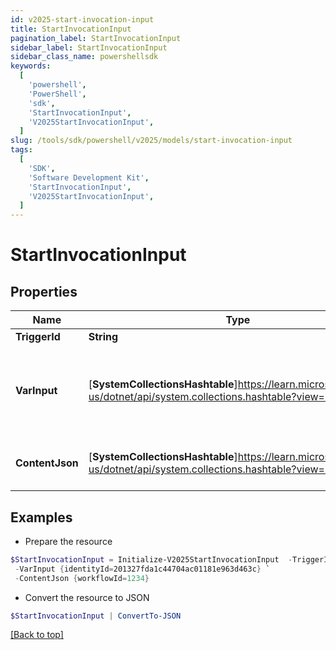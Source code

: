 ```yaml
---
id: v2025-start-invocation-input
title: StartInvocationInput
pagination_label: StartInvocationInput
sidebar_label: StartInvocationInput
sidebar_class_name: powershellsdk
keywords:
  [
    'powershell',
    'PowerShell',
    'sdk',
    'StartInvocationInput',
    'V2025StartInvocationInput',
  ]
slug: /tools/sdk/powershell/v2025/models/start-invocation-input
tags:
  [
    'SDK',
    'Software Development Kit',
    'StartInvocationInput',
    'V2025StartInvocationInput',
  ]
---
```


# StartInvocationInput

## Properties

| Name | Type | Description | Notes |
| --- | --- | --- | --- |
| **TriggerId** | **String** | Trigger ID | [optional] |
| **VarInput** | [**SystemCollectionsHashtable**]https://learn.microsoft.com/en-us/dotnet/api/system.collections.hashtable?view=net-9.0 | Trigger input payload. Its schema is defined in the trigger definition. | [optional] |
| **ContentJson** | [**SystemCollectionsHashtable**]https://learn.microsoft.com/en-us/dotnet/api/system.collections.hashtable?view=net-9.0 | JSON map of invocation metadata | [optional] |

## Examples

- Prepare the resource

```powershell
$StartInvocationInput = Initialize-V2025StartInvocationInput  -TriggerId idn:access-requested `
 -VarInput {identityId=201327fda1c44704ac01181e963d463c} `
 -ContentJson {workflowId=1234}
```

- Convert the resource to JSON

```powershell
$StartInvocationInput | ConvertTo-JSON
```

[[Back to top]](#)
